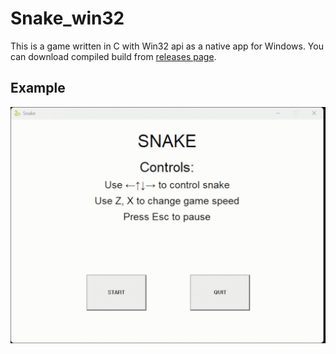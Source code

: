 # Snake_win32
This is a game written in C with Win32 api as a native app for Windows. You can download compiled build from [releases page](https://github.com/0Sendai/Snake_win32/releases).
## Example
![](stuff/example.gif)